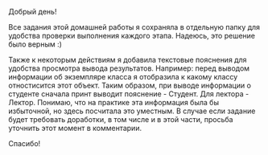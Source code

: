 Добрый день!

Все задания этой домашней работы я сохраняла в отдельную папку для удобства проверки выполнения каждого этапа. 
Надеюсь, это решение было верным :)

Также к некоторым действиям я добавила текстовые пояснения для удобства просмотра вывода результатов. Например: перед выводом информации об экземпляре класса я отобразила к какому классу отностисится этот объект. Таким образом, при выводе информации о студенте сначала принт выводит пояснение - Студент. Для лектора - Лектор. 
Понимаю, что на практике эта информация была бы избыточной, но здесь посчитала это уместным. В случае если задание будет требовать доработки, в том числе и в этой части, просьба уточнить этот момент в комментарии. 

Спасибо!